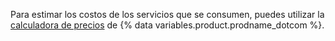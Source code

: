 Para estimar los costos de los servicios que se consumen, puedes utilizar la [calculadora de precios](https://github.com/pricing/calculator?feature=packages) de {% data variables.product.prodname_dotcom %}.
